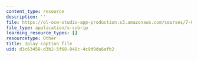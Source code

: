 ```yaml
---
content_type: resource
description: ''
file: https://ol-ocw-studio-app-production.s3.amazonaws.com/courses/7-01sc-fundamentals-of-biology-fall-2011/d3c63458d3b25f68848c4c9d9da6afb2_CT9lYy6qSfg.vtt
file_type: application/x-subrip
learning_resource_types: []
resourcetype: Other
title: 3play caption file
uid: d3c63458-d3b2-5f68-848c-4c9d9da6afb2
---
```

